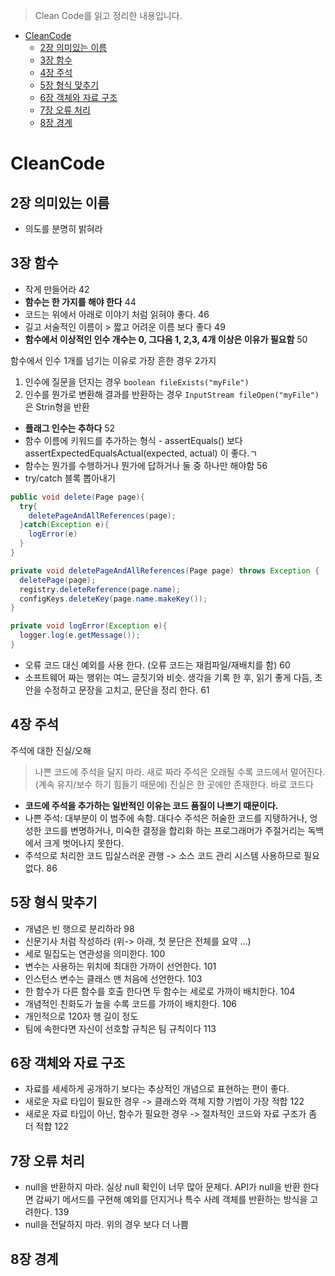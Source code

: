 > Clean Code를 읽고 정리한 내용입니다.
<!-- TOC -->

- [CleanCode](#cleancode)
    - [2장 의미있는 이름](#2장-의미있는-이름)
    - [3장 함수](#3장-함수)
    - [4장 주석](#4장-주석)
    - [5장 형식 맞추기](#5장-형식-맞추기)
    - [6장 객체와 자료 구조](#6장-객체와-자료-구조)
    - [7장 오류 처리](#7장-오류-처리)
    - [8장 경계](#8장-경계)

<!-- /TOC -->
# CleanCode

## 2장 의미있는 이름
- 의도를 분명히 밝혀라 

## 3장 함수 
- 작게 만들어라 42
- **함수는 한 가지를 해야 한다** 44
- 코드는 위에서 아래로 이야기 처럼 읽혀야 좋다. 46
- 길고 서술적인 이름이 > 짧고 어려운 이름 보다 좋다 49
- **함수에서 이상적인 인수 개수는 0, 그다음 1, 2,3, 4개 이상은 이유가 필요함** 50

함수에서 인수 1개를 넘기는 이유로 가장 흔한 경우 2가지 
1. 인수에 질문을 던지는 경우 `boolean fileExists("myFile")`
2. 인수를 뭔가로 변환해 결과를 반환하는 경우 `InputStream fileOpen("myFile")` 은 Strin형을 반환

- **플래그 인수는 추하다** 52
- 함수 이름에 키워드를 추가하는 형식 - assertEquals() 보다 assertExpectedEqualsActual(expected, actual) 이 좋다.ㄱ
- 함수는 뭔가를 수행하거나 뭔가에 답하거나 둘 중 하나만 해야함 56
- try/catch 블록 뽑아내기 

```java
public void delete(Page page){
  try{
    deletePageAndAllReferences(page);
  }catch(Exception e){
    logError(e)
  }
}
```

```java
private void deletePageAndAllReferences(Page page) throws Exception {
  deletePage(page);
  registry.deleteReference(page.name);
  configKeys.deleteKey(page.name.makeKey());
}

private void logError(Exception e){
  logger.log(e.getMessage());
}
```

- 오류 코드 대신 예외를 사용 한다. (오류 코드는 재컴파일/재배치를 함) 60
- 소프트웨어 짜는 행위는 여느 글짓기와 비슷. 생각을 기록 한 후, 읽기 좋게 다듬, 초안을 수정하고 문장을 고치고, 문단을 정리 한다. 61


## 4장 주석
주석에 대한 진실/오해 
> 나쁜 코드에 주석을 달지 마라. 새로 짜라
> 주석은 오래될 수록 코드에서 멀어진다. (계속 유지/보수 하기 힘들기 때문에) 
> 진실은 한 곳에만 존재한다. 바로 코드다
- **코드에 주석을 추가하는 일반적인 이유는 코드 품질이 나쁘기 때문이다.**
- 나쁜 주석: 대부분이 이 범주에 속함. 대다수 주석은 허술한 코드를 지탱하거나, 엉성한 코드를 변명하거나, 미숙한 결정을 합리화 하는 프로그래머가 주절거리는 독백에서 크게 벗어나지 못한다. 
- 주석으로 처리한 코드 밉살스러운 관행 -> 소스 코드 관리 시스템 사용하므로 필요없다. 86


## 5장 형식 맞추기 
- 개념은 빈 행으로 분리하라 98
- 신문기사 처럼 작성하라 (위-> 아래, 첫 문단은 전체를 요약 ...)
- 세로 밀집도는 연관성을 의미한다. 100
- 변수는 사용하는 위치에 최대한 가까이 선언한다. 101
- 인스턴스 변수는 클래스 맨 처음에 선언한다. 103
- 한 함수가 다른 함수를 호출 한다면 두 함수는 세로로 가까이 배치한다. 104
- 개념적인 친화도가 높을 수록 코드를 가까이 배치한다. 106
- 개인적으로 120자 행 길이 정도
- 팀에 속한다면 자신이 선호할 규칙은 팀 규칙이다 113


## 6장 객체와 자료 구조
- 자료를 세세하게 공개하기 보다는 추상적인 개념으로 표현하는 편이 좋다.
- 새로운 자료 타입이 필요한 경우 -> 클래스와 객체 지향 기법이 가장 적합 122
- 새로운 자료 타입이 아닌, 함수가 필요한 경우 -> 절차적인 코드와 자료 구조가 좀 더 적합 122

## 7장 오류 처리 
- null을 반환하지 마라. 실상 null 확인이 너무 많아 문제다. API가 null을 반환 한다면 감싸기 메서드를 구현해 예외를 던지거나 특수 사례 객체를 반환하는 방식을 고려한다. 139
- null을 전달하지 마라. 위의 경우 보다 더 나쁨

## 8장 경계 

